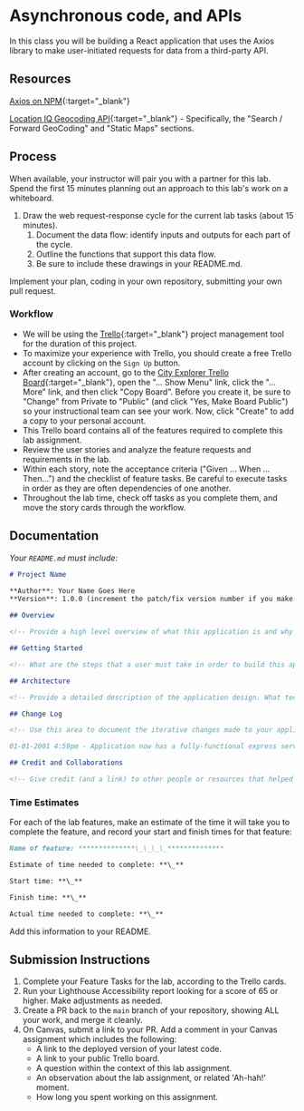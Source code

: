 # Asynchronous code, and APIs

In this class you will be building a React application that uses the Axios library to make user-initiated requests for data from a third-party API.

## Resources

[Axios on NPM](https://www.npmjs.com/package/axios){:target="\_blank"}

[Location IQ Geocoding API](https://locationiq.com/docs#search-forward-geocoding){:target="\_blank"} - Specifically, the "Search / Forward GeoCoding" and "Static Maps" sections.

## Process

When available, your instructor will pair you with a partner for this lab. Spend the first 15 minutes planning out an approach to this lab's work on a whiteboard.

1. Draw the web request-response cycle for the current lab tasks (about 15 minutes).
   1. Document the data flow: identify inputs and outputs for each part of the cycle.
   1. Outline the functions that support this data flow.
   1. Be sure to include these drawings in your README.md.

Implement your plan, coding in your own repository, submitting your own pull request.

### Workflow

- We will be using the [Trello](https://trello.com/home){:target="\_blank"} project management tool for the duration of this project.
- To maximize your experience with Trello, you should create a free Trello account by clicking on the `Sign Up` button.
- After creating an account, go to the [City Explorer Trello Board](https://trello.com/b/SxYfZwXV/module-2-city-explorer-te){:target="\_blank"}, open the "... Show Menu" link, click the "... More" link, and then click "Copy Board". Before you create it, be sure to "Change" from Private to "Public" (and click "Yes, Make Board Public") so your instructional team can see your work. Now, click "Create" to add a copy to your personal account.
- This Trello board contains all of the features required to complete this lab assignment.
- Review the user stories and analyze the feature requests and requirements in the lab.
- Within each story, note the acceptance criteria ("Given ... When ... Then...") and the checklist of feature tasks. Be careful to execute tasks in order as they are often dependencies of one another.
- Throughout the lab time, check off tasks as you complete them, and move the story cards through the workflow.

## Documentation

_Your `README.md` must include:_

```md
# Project Name

**Author**: Your Name Goes Here
**Version**: 1.0.0 (increment the patch/fix version number if you make more commits past your first submission)

## Overview

<!-- Provide a high level overview of what this application is and why you are building it, beyond the fact that it's an assignment for this class. (i.e. What's your problem domain?) -->

## Getting Started

<!-- What are the steps that a user must take in order to build this app on their own machine and get it running? -->

## Architecture

<!-- Provide a detailed description of the application design. What technologies (languages, libraries, etc) you're using, and any other relevant design information. -->

## Change Log

<!-- Use this area to document the iterative changes made to your application as each feature is successfully implemented. Use time stamps. Here's an example:

01-01-2001 4:59pm - Application now has a fully-functional express server, with a GET route for the location resource. -->

## Credit and Collaborations

<!-- Give credit (and a link) to other people or resources that helped you build this application. -->
```

### Time Estimates

For each of the lab features, make an estimate of the time it will take you to complete the feature, and record your start and finish times for that feature:

```markdown
Name of feature: **************\_\_\_\_**************

Estimate of time needed to complete: **\_**

Start time: **\_**

Finish time: **\_**

Actual time needed to complete: **\_**
```

Add this information to your README.

## Submission Instructions

1. Complete your Feature Tasks for the lab, according to the Trello cards.
1. Run your Lighthouse Accessibility report looking for a score of 65 or higher. Make adjustments as needed.
1. Create a PR back to the `main` branch of your repository, showing ALL your work, and merge it cleanly.
1. On Canvas, submit a link to your PR. Add a comment in your Canvas assignment which includes the following:
   - A link to the deployed version of your latest code.
   - A link to your public Trello board.
   - A question within the context of this lab assignment.
   - An observation about the lab assignment, or related 'Ah-hah!' moment.
   - How long you spent working on this assignment.
